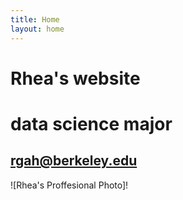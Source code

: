 ```yaml
---
title: Home
layout: home
---
```


# Rhea's website
# data science major
## rgah@berkeley.edu

![Rhea's Proffesional Photo]!
